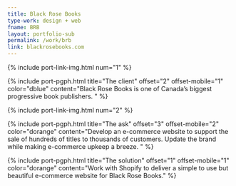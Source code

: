 ```yaml
---
title: Black Rose Books
type-work: design + web
fname: BRB
layout: portfolio-sub
permalink: /work/brb
link: blackrosebooks.com
---
```


{% include port-link-img.html num="1" %}

{% include port-pgph.html title="The client" offset="2" offset-mobile="1" color="dblue" content="Black Rose Books is one of Canada’s biggest progressive book publishers.
" %}

{% include port-link-img.html num="2" %}

{% include port-pgph.html title="The ask" offset="3" offset-mobile="2" color="dorange" content="Develop an e-commerce website to support the sale of hundreds of titles to thousands of customers. Update the brand while making e-commerce upkeep a breeze. " %}

{% include port-pgph.html title="The solution" offset="1" offset-mobile="1" color="dorange" content="Work with Shopify to deliver a simple to use but beautiful e-commerce website for Black Rose Books." %}
